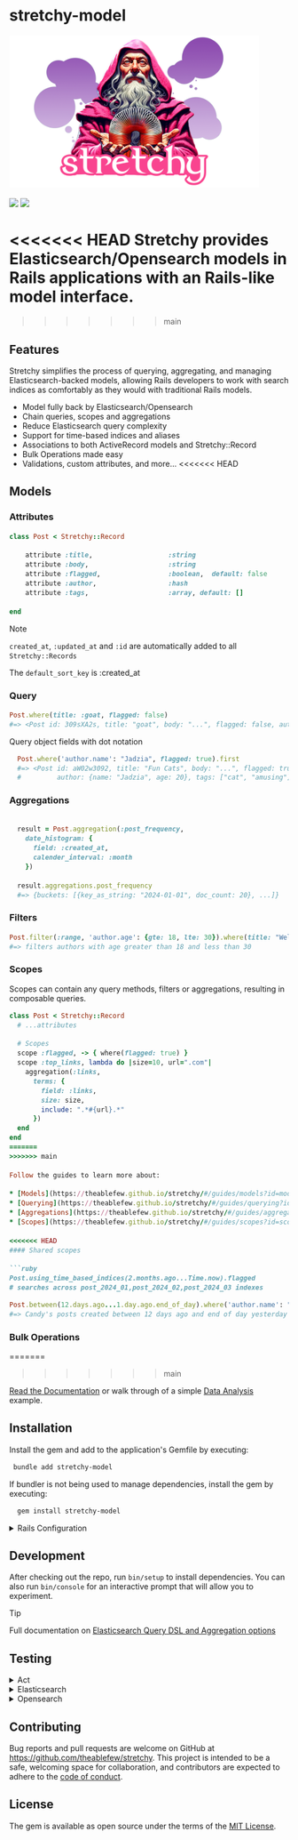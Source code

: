 stretchy-model
===
<p>
    <a href="https://stretchy.io/" target="_blank"><img src="./stretchy.logo.png" alt="Stretchy Image" width="450" /></a>
    <br><br>
    <a href="https://github.com/theablefew/stretchy/releases"><img src="https://img.shields.io/github/v/release/theablefew/stretchy?sort=semver&color=blue"></a>
    <a href="https://github.com/theablefew/stretchy/actions"><img src="https://github.com/theablefew/stretchy/actions/workflows/spec.yml/badge.svg"></a>

</p>

<<<<<<< HEAD
Stretchy provides Elasticsearch/Opensearch models in Rails applications with an Rails-like model interface.
=======
>>>>>>> main

## Features
Stretchy simplifies the process of querying, aggregating, and managing Elasticsearch-backed models, allowing Rails developers to work with search indices as comfortably as they would with traditional Rails models.

* Model fully back by Elasticsearch/Opensearch
* Chain queries, scopes and aggregations
* Reduce Elasticsearch query complexity
* Support for time-based indices and aliases
* Associations to both ActiveRecord models and Stretchy::Record
* Bulk Operations made easy
* Validations, custom attributes, and more...
<<<<<<< HEAD

## Models

### Attributes

```ruby
class Post < Stretchy::Record

    attribute :title,                   :string
    attribute :body,                    :string
    attribute :flagged,                 :boolean,  default: false  
    attribute :author,                  :hash 
    attribute :tags,                    :array, default: []

end
```
>[!NOTE]
>`created_at`, `:updated_at` and `:id` are automatically added to all `Stretchy::Records`
> 
> The `default_sort_key` is :created_at


### Query
```ruby
Post.where(title: :goat, flagged: false)
#=> <Post id: 309sXA2s, title: "goat", body: "...", flagged: false, author...>
```
Query object fields with dot notation
```ruby
  Post.where('author.name': "Jadzia", flagged: true).first
  #=> <Post id: aW02w3092, title: "Fun Cats", body: "...", flagged: true,
  #         author: {name: "Jadzia", age: 20}, tags: ["cat", "amusing"]>
```

### Aggregations
```ruby

  result = Post.aggregation(:post_frequency, 
    date_histogram: {
      field: :created_at,
      calender_interval: :month
    })

  result.aggregations.post_frequency
  #=> {buckets: [{key_as_string: "2024-01-01", doc_count: 20}, ...]}
```
### Filters

```ruby
Post.filter(:range, 'author.age': {gte: 18, lte: 30}).where(title: "Welcome")
#=> filters authors with age greater than 18 and less than 30
```

### Scopes
Scopes can contain any query methods, filters or aggregations, resulting in composable queries. 
```ruby
class Post < Stretchy::Record
  # ...attributes

  # Scopes
  scope :flagged, -> { where(flagged: true) }
  scope :top_links, lambda do |size=10, url=".com"| 
    aggregation(:links, 
      terms: {
        field: :links, 
        size: size, 
        include: ".*#{url}.*"
      })
  end
end
=======
>>>>>>> main

Follow the guides to learn more about:

* [Models](https://theablefew.github.io/stretchy/#/guides/models?id=models)
* [Querying](https://theablefew.github.io/stretchy/#/guides/querying?id=querying)
* [Aggregations](https://theablefew.github.io/stretchy/#/guides/aggregations?id=aggregations)
* [Scopes](https://theablefew.github.io/stretchy/#/guides/scopes?id=scopes)

<<<<<<< HEAD
#### Shared scopes

```ruby
Post.using_time_based_indices(2.months.ago...Time.now).flagged
# searches across post_2024_01,post_2024_02,post_2024_03 indexes
```

```ruby
Post.between(12.days.ago...1.day.ago.end_of_day).where('author.name': "candy")
#=> Candy's posts created between 12 days ago and end of day yesterday
```

### Bulk Operations
=======
>>>>>>> main

[Read the Documentation](https://theablefew.github.io/stretchy/#/) or walk through of a simple [Data Analysis](https://theablefew.github.io/stretchy/#/examples/data_analysis?id=data-analysis) example.



## Installation

Install the gem and add to the application's Gemfile by executing:

```sh
 bundle add stretchy-model
```

If bundler is not being used to manage dependencies, install the gem by executing:
```sh
  gem install stretchy-model
```

<details>
<summary>Rails Configuration</summary>



```sh
rails credentials:edit
```

#### Add elasticsearch credentials
```yaml
elasticsearch:
   url: localhost:9200

# or opensearch
# opensearch:
#    host: https://localhost:9200
#    user: admin
#    password: admin
```

#### Create an initializer 
<p><sub><em>config/initializers/stretchy.rb</em></sub></p>

```ruby {file=config/initializers/stretchy.rb}
Stretchy.configure do |config|
    config.client = Elasticsearch::Client.new url: Rails.application.credentials.elasticsearch.url, log: true
end
```
</details>


## Development

After checking out the repo, run `bin/setup` to install dependencies. You can also run `bin/console` for an interactive prompt that will allow you to experiment.

>[!TIP]
> Full documentation on [Elasticsearch Query DSL and Aggregation options](https://github.com/elastic/elasticsearch-rails/tree/main/elasticsearch-persistence)

## Testing
<details>
<summary>Act</summary>

Run github action workflow locally

```sh
brew install act --HEAD
```

```sh
act -P ubuntu-latest=ghcr.io/catthehacker/ubuntu:runner-latest
```

</details>

<details>
<summary>Elasticsearch</summary>


```
docker-compose up elasticsearch
```

```
bundle exec rspec
```

</details>

<details>
<summary>Opensearch</summary>


```
docker-compose up opensearch
```

```
ENV['BACKEND']=opensearch bundle rspec 
```
</details>

## Contributing

Bug reports and pull requests are welcome on GitHub at https://github.com/theablefew/stretchy. This project is intended to be a safe, welcoming space for collaboration, and contributors are expected to adhere to the [code of conduct](https://github.com/theablefew/stretchy/blob/master/CODE_OF_CONDUCT.md).

## License

The gem is available as open source under the terms of the [MIT License](https://opensource.org/licenses/MIT).

